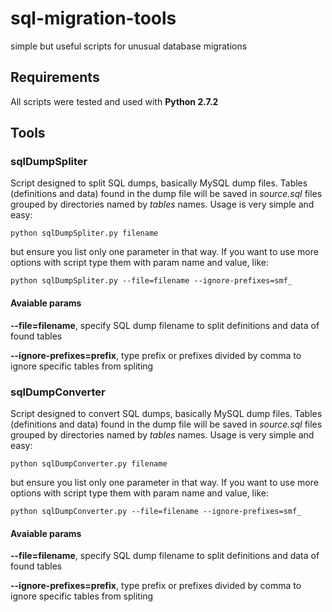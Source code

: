 sql-migration-tools
===================

simple but useful scripts for unusual database migrations

## Requirements

All scripts were tested and used with **Python 2.7.2**

## Tools

### sqlDumpSpliter

Script designed to split SQL dumps, basically MySQL dump files. Tables (definitions and data) found in the dump file will be saved in *source.sql* files grouped by directories named by *tables* names. Usage is very simple and easy:

	python sqlDumpSpliter.py filename

but ensure you list only one parameter in that way. If you want to use more options with script type them with param name and value, like:

	python sqlDumpSpliter.py --file=filename --ignore-prefixes=smf_

#### Avaiable params

**--file=filename**, specify SQL dump filename to split definitions and data of found tables

**--ignore-prefixes=prefix**, type prefix or prefixes divided by comma to ignore specific tables from spliting

### sqlDumpConverter

Script designed to convert SQL dumps, basically MySQL dump files. Tables (definitions and data) found in the dump file will be saved in *source.sql* files grouped by directories named by *tables* names. Usage is very simple and easy:

	python sqlDumpConverter.py filename

but ensure you list only one parameter in that way. If you want to use more options with script type them with param name and value, like:

	python sqlDumpConverter.py --file=filename --ignore-prefixes=smf_

#### Avaiable params

**--file=filename**, specify SQL dump filename to split definitions and data of found tables

**--ignore-prefixes=prefix**, type prefix or prefixes divided by comma to ignore specific tables from spliting
